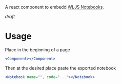 A react component to embedd [WLJS Notebooks](https://github.com/JerryI/wolfram-js-frontend).

*draft*

# Usage
Place in the beginning of a page
```jsx
<Component></Component>
```
Then at the desired place paste the exported notebook
```jsx
<Notebook name="", code="..."></Notebook>
```